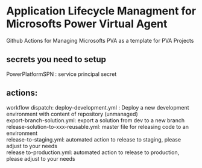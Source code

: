 # Application Lifecycle Managment for Microsofts Power Virtual Agent
Github Actions for Managing Microsofts PVA as a template for PVA Projects

## secrets you need to setup 
PowerPlatformSPN : service principal secret

## actions:
workflow dispatch:
deploy-development.yml :  Deploy a new development environment with content of repository (unmanaged)  
export-branch-solution.yml: export a solution from dev to a new branch  
release-solution-to-xxx-reusable.yml: master file for releasing code to an environment  
release-to-staging.yml: automated action to release to staging, please adjust to your needs  
release to-production.yml:  automated action to release to production, please adjust to your needs  
